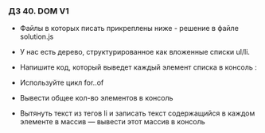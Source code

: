 ### ДЗ 40. DOM V1

* Файлы в которых писать прикреплены ниже - решение в файле solution.js

* У нас есть дерево, структурированное как вложенные списки ul/li.

* Напишите код, который выведет каждый элемент списка в консоль :

* Используйте цикл for..of
* Вывести общее кол-во элементов в консоль
* Вытянуть текст из тегов li и записать текст содержащийся в каждом элементе в массив — вывести этот массив в консоль